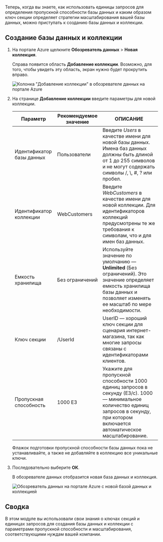 Теперь, когда вы знаете, как использовать единицы запросов для определения пропускной способности базы данных и каким образом ключ секции определяет стратегии масштабирования вашей базы данных, можно приступать к созданию базы данных и коллекции.

## <a name="creating-your-database-and-collection"></a>Создание базы данных и коллекции

1. На портале Azure щелкните **Обозреватель данных** > **Новая коллекция**.
    
    Справа появится область **Добавление коллекции**. Возможно, для того, чтобы увидеть эту область, экран нужно будет прокрутить вправо.

    ![Колонка "Добавление коллекции" в обозревателе данных на портале Azure](../media/5-create-a-database-and-collection/azure-cosmosdb-data-explorer.png)

2. На странице **Добавление коллекции** введите параметры для новой коллекции.

    Параметр|Рекомендуемое значение|ОПИСАНИЕ
    ---|---|---
    Идентификатор базы данных|Пользователи|Введите *Users* в качестве имени для новой базы данных. Имена баз данных должны быть длиной от 1 до 255 символов и не могут содержать символы /, \\, #, ? или пробел.
    Идентификатор коллекции|WebCustomers|Введите *WebCustomers* в качестве имени для новой коллекции. Для идентификаторов коллекций предусмотрены те же требования к символам, что и для имен баз данных.
    Емкость хранилища| Без ограничений |Используйте значение по умолчанию — **Unlimited** (Без ограничений). Это значение определяет емкость хранилища базы данных и позволяет изменять ее масштаб по мере необходимости.
    Ключ секции|/UserId|UserID — хороший ключ секции для сценария интернет-магазина, так как многие запросы связаны с идентификаторами клиентов.
    Пропускная способность|1000 ЕЗ|Укажите для пропускной способности 1000 единиц запросов в секунду (ЕЗ/с). 1000 — минимальное количество единиц запросов в секунду, при котором включается автоматическое масштабирование.
    
    Флажок подготовки пропускной способности базы данных пока не устанавливайте, а также не добавляйте в коллекцию все уникальные ключи. 
    
3. Последовательно выберите **ОК**.

    В обозревателе данных отобразится новая база данных и коллекция.

    ![Обозреватель данных на портале Azure с новой базой данных и коллекцией](../media/5-create-a-database-and-collection/azure-cosmos-db-new-collection.png)

## <a name="summary"></a>Сводка

В этом модуле вы использовали свои знания о ключах секций и единицах запросов для создания базы данных и коллекции с параметрами пропускной способности и масштабирования, соответствующими нуждам вашей компании.